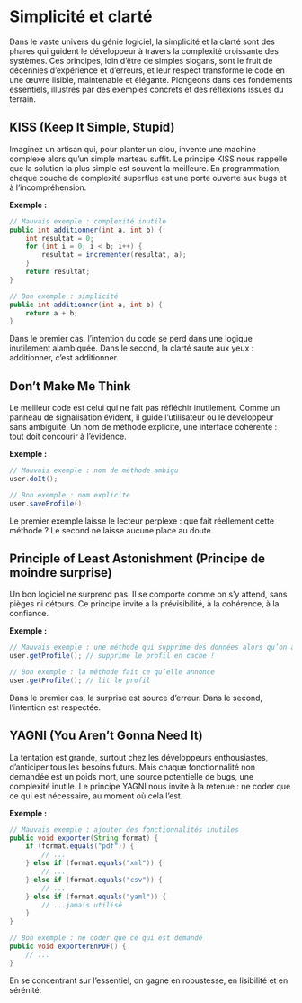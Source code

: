 # Simplicité et clarté

Dans le vaste univers du génie logiciel, la simplicité et la clarté sont des phares qui guident le développeur à travers la complexité croissante des systèmes. Ces principes, loin d’être de simples slogans, sont le fruit de décennies d’expérience et d’erreurs, et leur respect transforme le code en une œuvre lisible, maintenable et élégante. Plongeons dans ces fondements essentiels, illustrés par des exemples concrets et des réflexions issues du terrain.

## KISS (Keep It Simple, Stupid)

Imaginez un artisan qui, pour planter un clou, invente une machine complexe alors qu’un simple marteau suffit. Le principe KISS nous rappelle que la solution la plus simple est souvent la meilleure. En programmation, chaque couche de complexité superflue est une porte ouverte aux bugs et à l’incompréhension.

**Exemple :**

```java
// Mauvais exemple : complexité inutile
public int additionner(int a, int b) {
    int resultat = 0;
    for (int i = 0; i < b; i++) {
        resultat = incrementer(resultat, a);
    }
    return resultat;
}

// Bon exemple : simplicité
public int additionner(int a, int b) {
    return a + b;
}
```

Dans le premier cas, l’intention du code se perd dans une logique inutilement alambiquée. Dans le second, la clarté saute aux yeux : additionner, c’est additionner.


## Don’t Make Me Think

Le meilleur code est celui qui ne fait pas réfléchir inutilement. Comme un panneau de signalisation évident, il guide l’utilisateur ou le développeur sans ambiguïté. Un nom de méthode explicite, une interface cohérente : tout doit concourir à l’évidence.

**Exemple :**

```java
// Mauvais exemple : nom de méthode ambigu
user.doIt();

// Bon exemple : nom explicite
user.saveProfile();
```

Le premier exemple laisse le lecteur perplexe : que fait réellement cette méthode ? Le second ne laisse aucune place au doute.


## Principle of Least Astonishment (Principe de moindre surprise)

Un bon logiciel ne surprend pas. Il se comporte comme on s’y attend, sans pièges ni détours. Ce principe invite à la prévisibilité, à la cohérence, à la confiance.

**Exemple :**

```java
// Mauvais exemple : une méthode qui supprime des données alors qu’on attend une lecture
user.getProfile(); // supprime le profil en cache !

// Bon exemple : la méthode fait ce qu’elle annonce
user.getProfile(); // lit le profil
```

Dans le premier cas, la surprise est source d’erreur. Dans le second, l’intention est respectée.


## YAGNI (You Aren’t Gonna Need It)

La tentation est grande, surtout chez les développeurs enthousiastes, d’anticiper tous les besoins futurs. Mais chaque fonctionnalité non demandée est un poids mort, une source potentielle de bugs, une complexité inutile. Le principe YAGNI nous invite à la retenue : ne coder que ce qui est nécessaire, au moment où cela l’est.

**Exemple :**

```java
// Mauvais exemple : ajouter des fonctionnalités inutiles
public void exporter(String format) {
    if (format.equals("pdf")) {
        // ...
    } else if (format.equals("xml")) {
        // ...
    } else if (format.equals("csv")) {
        // ...
    } else if (format.equals("yaml")) {
        // ...jamais utilisé
    }
}

// Bon exemple : ne coder que ce qui est demandé
public void exporterEnPDF() {
    // ...
}
```

En se concentrant sur l’essentiel, on gagne en robustesse, en lisibilité et en sérénité.
